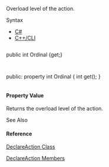Overload level of the action.

Syntax

* [C#](#i-syntax-CS)
* [C++/CLI](#i-syntax-CPP2005)

```
```
public int Ordinal {get;}
```
```

```
```
public:
property int Ordinal {
   int get();
}
```
```

#### Property Value

Returns the overload level of the action.



See Also

#### Reference

[DeclareAction Class](Eplan.EplApi.AFu~Eplan.EplApi.Scripting.DeclareAction.html)
  
[DeclareAction Members](Eplan.EplApi.AFu~Eplan.EplApi.Scripting.DeclareAction_members.html)
